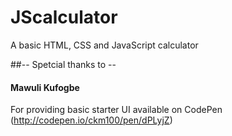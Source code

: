# JScalculator
A basic HTML, CSS and JavaScript calculator

##-- Spetcial thanks to --
#### Mawuli Kufogbe
For providing basic starter UI available on CodePen (http://codepen.io/ckm100/pen/dPLyjZ)

